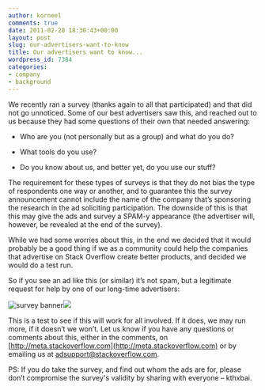 ```yaml
---
author: korneel
comments: true
date: 2011-02-28 18:30:43+00:00
layout: post
slug: our-advertisers-want-to-know
title: Our advertisers want to know...
wordpress_id: 7384
categories:
- company
- background
---
```


We recently ran a survey (thanks again to all that participated) and that did not go unnoticed. Some of our best advertisers saw this, and reached out to us because they had some questions of their own that needed answering:



	
  * Who are you (not personally but as a group) and what do you do?

	
  * What tools do you use?

	
  * Do you know about us, and better yet, do you use our stuff?


The requirement for these types of surveys is that they do not bias the type of respondents one way or another, and to guarantee this the survey announcement cannot include the name of the company that’s sponsoring the research in the ad soliciting participation. The downside of this is that this may give the ads and survey a SPAM-y appearance (the advertiser will, however, be revealed at the end of the survey).

While we had some worries about this, in the end we decided that it would probably be a good thing if we as a community could help the companies that advertise on Stack Overflow create better products, and decided we would do a test run.

So if you see an ad like this (or similar) it’s not spam, but a legitimate request for help by one of our long-time advertisers:

![survey banner](/blog/images/2011-02-28-our-advertisers-want-to-know/220x250_.NET-development.jpg)![](http://engine.adzerk.net/v/0/3251_3653_20_0/v.gif)

This is a test to see if this will work for all involved. If it does, we may run more, if it doesn’t we won’t. Let us know if you have any questions or comments about this, either in the comments, on [http://meta.stackoverflow.com](http://meta.stackoverflow.com) or by emailing us at [adsupport@stackoverflow.com](mailto:adsupport@stackoverflow.com).

PS: If you do take the survey, and find out whom the ads are for, please don’t compromise the survey's validity by sharing with everyone – kthxbai.


